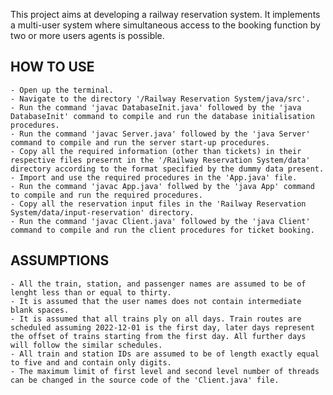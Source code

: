 This project aims at developing a railway reservation system. It implements a multi-user system where simultaneous access to the booking function by two or more users agents is possible. 




## HOW TO USE
    - Open up the terminal.
    - Navigate to the directory '/Railway Reservation System/java/src'.
    - Run the command 'javac DatabaseInit.java' followed by the 'java DatabaseInit' command to compile and run the database initialisation procedures.
    - Run the command 'javac Server.java' followed by the 'java Server' command to compile and run the server start-up procedures.
    - Copy all the required information (other than tickets) in their respective files presernt in the '/Railway Reservation System/data' directory according to the format specified by the dummy data present.
    - Import and use the required procedures in the 'App.java' file.
    - Run the command 'javac App.java' follwed by the 'java App' command to compile and run the required procedures.
    - Copy all the reservation input files in the 'Railway Reservation System/data/input-reservation' directory.
    - Run the command 'javac Client.java' followed by the 'java Client' command to compile and run the client procedures for ticket booking.


## ASSUMPTIONS
    - All the train, station, and passenger names are assumed to be of lenght less than or equal to thirty.
    - It is assumed that the user names does not contain intermediate blank spaces.
    - It is assumed that all trains ply on all days. Train routes are scheduled assuming 2022-12-01 is the first day, later days represent the offset of trains starting from the first day. All further days will follow the similar schedules.
    - All train and station IDs are assumed to be of length exactly equal to five and and contain only digits.
    - The maximum limit of first level and second level number of threads can be changed in the source code of the 'Client.java' file.
